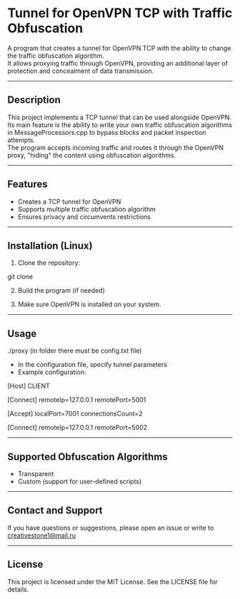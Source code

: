 # Tunnel for OpenVPN TCP with Traffic Obfuscation

A program that creates a tunnel for OpenVPN TCP with the ability to change the traffic obfuscation algorithm.  
It allows proxying traffic through OpenVPN, providing an additional layer of protection and concealment of data transmission.

---

## Description

This project implements a TCP tunnel that can be used alongside OpenVPN.  
Its main feature is the ability to write your own traffic obfuscation algorithms in MessageProcessors.cpp to bypass blocks and packet inspection attempts.  
The program accepts incoming traffic and routes it through the OpenVPN proxy, "hiding" the content using obfuscation algorithms.

---

## Features

- Creates a TCP tunnel for OpenVPN
- Supports multiple traffic obfuscation algorithm
- Ensures privacy and circumvents restrictions

---

## Installation (Linux)

1. Clone the repository:  

git clone <your-repo-URL>

2. Build the program (if needed)

3. Make sure OpenVPN is installed on your system.

---

## Usage

./proxy
(in folder there must be config.txt file)


- In the configuration file, specify tunnel parameters
- Example configuration:

[Host]
CLIENT

[Connect]
remoteIp=127.0.0.1
remotePort=5001

[Accept]
localPort=7001
connectionsCount=2

[Connect]
remoteIp=127.0.0.1
remotePort=5002


---

## Supported Obfuscation Algorithms

- Transparent
- Custom (support for user-defined scripts)

---

## Contact and Support

If you have questions or suggestions, please open an issue or write to creativestone1@mail.ru

---

## License

This project is licensed under the MIT License. See the LICENSE file for details.
